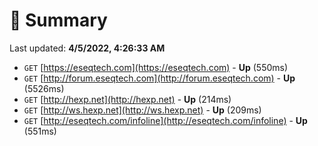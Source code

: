 # 📖 Summary
Last updated: **4/5/2022, 4:26:33 AM**

- `GET` [https://eseqtech.com](https://eseqtech.com) - **Up** (550ms)
- `GET` [http://forum.eseqtech.com](http://forum.eseqtech.com) - **Up** (5526ms)
- `GET` [http://hexp.net](http://hexp.net) - **Up** (214ms)
- `GET` [http://ws.hexp.net](http://ws.hexp.net) - **Up** (209ms)
- `GET` [http://eseqtech.com/infoline](http://eseqtech.com/infoline) - **Up** (551ms)

